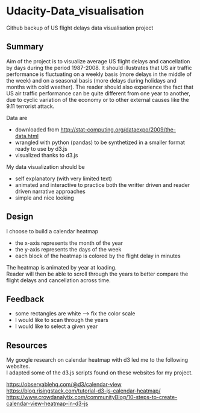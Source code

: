 # Udacity-Data_visualisation
Github backup of US flight delays data visualisation project

## Summary

Aim of the project is to visualize average US flight delays and cancellation by days during the period 1987-2008. It should illustrates that US air traffic performance is fluctuating on a weekly basis (more delays in the middle of the week) and on a seasonal basis (more delays during holidays and months with cold weather). The reader should also experience the fact that US air traffic performance can be quite different from one year to another, due to cyclic variation of the economy or to other external causes like the 9.11 terrorist attack.

Data are
  - downloaded from http://stat-computing.org/dataexpo/2009/the-data.html
  - wrangled with python (pandas) to be synthetized in a smaller format ready to use by d3.js
  - visualized thanks to d3.js

My data visualization should be
  - self explanatory (with very limited text)
  - animated and interactive to practice both the writter driven and reader driven narrative approaches
  - simple and nice looking


## Design

I choose to build a calendar heatmap
  - the x-axis represents the month of the year
  - the y-axis represents the days of the week
  - each block of the heatmap is colored by the flight delay in minutes

The heatmap is animated by year at loading. <br/>
Reader will then be able to scroll through the years to better compare the flight delays and cancellation across time.

## Feedback

  - some rectangles are white --> fix the color scale
  - I would like to scan through the years
  - I would like to select a given year

## Resources

My google research on calendar heatmap with d3 led me to the following websites. <br/>
I adapted some of the d3.js scripts found on these websites for my project.

https://observablehq.com/@d3/calendar-view <br/>
https://blog.risingstack.com/tutorial-d3-js-calendar-heatmap/ <br/>
https://www.crowdanalytix.com/communityBlog/10-steps-to-create-calendar-view-heatmap-in-d3-js <br/>
